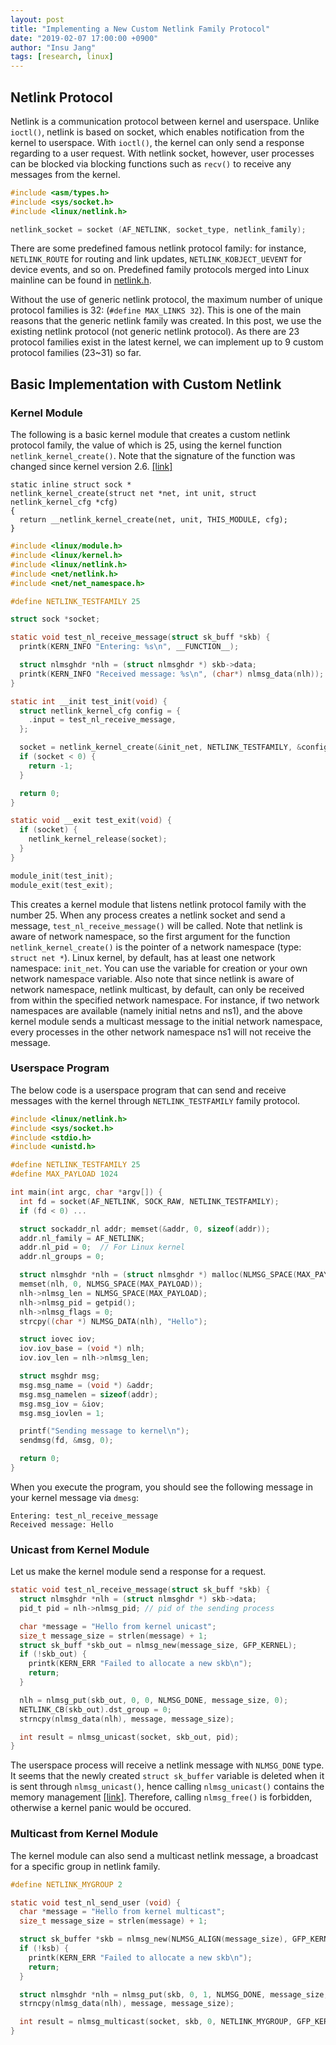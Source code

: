 ```yaml
---
layout: post
title: "Implementing a New Custom Netlink Family Protocol"
date: "2019-02-07 17:00:00 +0900"
author: "Insu Jang"
tags: [research, linux]
---
```


## Netlink Protocol

Netlink is a communication protocol between kernel and userspace.
Unlike `ioctl()`, netlink is based on socket, which enables notification from the kernel to userspace.
With `ioctl()`, the kernel can only send a response regarding to a user request.
With netlink socket, however, user processes can be blocked via blocking functions such as `recv()`
to receive any messages from the kernel.

```c
#include <asm/types.h>
#include <sys/socket.h>
#include <linux/netlink.h>

netlink_socket = socket (AF_NETLINK, socket_type, netlink_family);
```

There are some predefined famous netlink protocol family:
for instance, `NETLINK_ROUTE` for routing and link updates,
`NETLINK_KOBJECT_UEVENT` for device events, and so on.
Predefined family protocols merged into Linux mainline can be found in [netlink.h](https://elixir.bootlin.com/linux/latest/source/include/uapi/linux/netlink.h#L9).

Without the use of generic netlink protocol, the maximum number of unique protocol families is 32: (`#define MAX_LINKS 32`).
This is one of the main reasons that the generic netlink family was created.
In this post, we use the existing netlink protocol (not generic netlink protocol).
As there are 23 protocol families exist in the latest kernel, we can implement up to 9 custom protocol families (23~31) so far.

## Basic Implementation with Custom Netlink

### Kernel Module

The following is a basic kernel module that creates a custom netlink protocol family, the value of which is 25, using the kernel function `netlink_kernel_create()`.
Note that the signature of the function was changed since kernel version 2.6.
[\[link\]](https://elixir.bootlin.com/linux/latest/source/include/linux/netlink.h#L58)

```
static inline struct sock *
netlink_kernel_create(struct net *net, int unit, struct netlink_kernel_cfg *cfg)
{
  return __netlink_kernel_create(net, unit, THIS_MODULE, cfg);
}
```

```c
#include <linux/module.h>
#include <linux/kernel.h>
#include <linux/netlink.h>
#include <net/netlink.h>
#include <net/net_namespace.h>

#define NETLINK_TESTFAMILY 25

struct sock *socket;

static void test_nl_receive_message(struct sk_buff *skb) {
  printk(KERN_INFO "Entering: %s\n", __FUNCTION__);

  struct nlmsghdr *nlh = (struct nlmsghdr *) skb->data;
  printk(KERN_INFO "Received message: %s\n", (char*) nlmsg_data(nlh));
}

static int __init test_init(void) {
  struct netlink_kernel_cfg config = {
    .input = test_nl_receive_message,
  };

  socket = netlink_kernel_create(&init_net, NETLINK_TESTFAMILY, &config);
  if (socket < 0) {
    return -1;
  }

  return 0;
}

static void __exit test_exit(void) {
  if (socket) {
    netlink_kernel_release(socket);
  }
}

module_init(test_init);
module_exit(test_exit);
```

This creates a kernel module that listens netlink protocol family with the number 25.
When any process creates a netlink socket and send a message, `test_nl_receive_message()` will be called.
Note that netlink is aware of network namespace, so the first argument for the function `netlink_kernel_create()` is the pointer of a network namespace (type: `struct net *`).
Linux kernel, by default, has at least one network namespace: `init_net`.
You can use the variable for creation or your own network namespace variable.
Also note that since netlink is aware of network namespace, netlink multicast, by default, can only be received from within the specified network namespace.
For instance, if two network namespaces are available (namely initial netns and ns1), and the above kernel module sends a multicast message to the initial network namespace, every processes in the other network namespace ns1 will not receive the message.

### Userspace Program

The below code is a userspace program that can send and receive messages with the kernel
through `NETLINK_TESTFAMILY` family protocol.

```c
#include <linux/netlink.h>
#include <sys/socket.h>
#include <stdio.h>
#include <unistd.h>

#define NETLINK_TESTFAMILY 25
#define MAX_PAYLOAD 1024

int main(int argc, char *argv[]) {
  int fd = socket(AF_NETLINK, SOCK_RAW, NETLINK_TESTFAMILY);
  if (fd < 0) ...

  struct sockaddr_nl addr; memset(&addr, 0, sizeof(addr));
  addr.nl_family = AF_NETLINK;
  addr.nl_pid = 0;  // For Linux kernel
  addr.nl_groups = 0;

  struct nlmsghdr *nlh = (struct nlmsghdr *) malloc(NLMSG_SPACE(MAX_PAYLOAD));
  memset(nlh, 0, NLMSG_SPACE(MAX_PAYLOAD));
  nlh->nlmsg_len = NLMSG_SPACE(MAX_PAYLOAD);
  nlh->nlmsg_pid = getpid();
  nlh->nlmsg_flags = 0;
  strcpy((char *) NLMSG_DATA(nlh), "Hello");

  struct iovec iov;
  iov.iov_base = (void *) nlh;
  iov.iov_len = nlh->nlmsg_len;

  struct msghdr msg;
  msg.msg_name = (void *) &addr;
  msg.msg_namelen = sizeof(addr);
  msg.msg_iov = &iov;
  msg.msg_iovlen = 1;

  printf("Sending message to kernel\n");
  sendmsg(fd, &msg, 0);

  return 0;
}

```

When you execute the program, you should see the following message in your kernel message via `dmesg`:

```
Entering: test_nl_receive_message
Received message: Hello
```

### Unicast from Kernel Module

Let us make the kernel module send a response for a request.

```c
static void test_nl_receive_message(struct sk_buff *skb) {
  struct nlmsghdr *nlh = (struct nlmsghdr *) skb->data;
  pid_t pid = nlh->nlmsg_pid; // pid of the sending process

  char *message = "Hello from kernel unicast";
  size_t message_size = strlen(message) + 1;
  struct sk_buff *skb_out = nlmsg_new(message_size, GFP_KERNEL);
  if (!skb_out) {
    printk(KERN_ERR "Failed to allocate a new skb\n");
    return;
  }

  nlh = nlmsg_put(skb_out, 0, 0, NLMSG_DONE, message_size, 0);
  NETLINK_CB(skb_out).dst_group = 0;
  strncpy(nlmsg_data(nlh), message, message_size);

  int result = nlmsg_unicast(socket, skb_out, pid);
}
```

The userspace process will receive a netlink message with `NLMSG_DONE` type.
It seems that the newly created `struct sk_buffer` variable is deleted
when it is sent through `nlmsg_unicast()`, hence calling `nlmsg_unicast()`
contains the memory management [\[link\]](https://stackoverflow.com/a/10138935).
Therefore, calling `nlmsg_free()` is forbidden, otherwise a kernel panic would be occured.

### Multicast from Kernel Module

The kernel module can also send a multicast netlink message, a broadcast for a specific group in netlink family.

```c
#define NETLINK_MYGROUP 2

static void test_nl_send_user (void) {
  char *message = "Hello from kernel multicast";
  size_t message_size = strlen(message) + 1;

  struct sk_buffer *skb = nlmsg_new(NLMSG_ALIGN(message_size), GFP_KERNEL);
  if (!ksb) {
    printk(KERN_ERR "Failed to allocate a new skb\n");
    return;
  }

  struct nlmsghdr *nlh = nlmsg_put(skb, 0, 1, NLMSG_DONE, message_size, 0);
  strncpy(nlmsg_data(nlh), message, message_size);

  int result = nlmsg_multicast(socket, skb, 0, NETLINK_MYGROUP, GFP_KERNEL);
}
```
